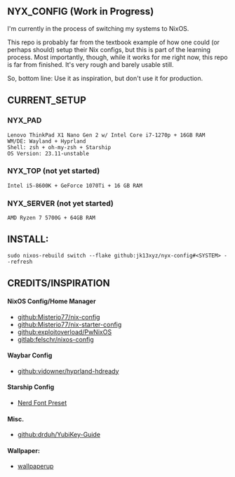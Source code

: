 ## NYX_CONFIG (Work in Progress)

I'm currently in the process of switching my systems to NixOS. 

This repo is probably far from the textbook example of how one could (or perhaps should) setup their Nix configs, but this is part of the learning process. Most importantly, though, while it works for me right now, this repo is far from finished. It's very rough and barely usable still.

So, bottom line: Use it as inspiration, but don't use it for production.

## CURRENT_SETUP

### NYX_PAD
    Lenovo ThinkPad X1 Nano Gen 2 w/ Intel Core i7-1270p + 16GB RAM
    WM/DE: Wayland + Hyprland
    Shell: zsh + oh-my-zsh + Starship
    OS Version: 23.11-unstable

### NYX_TOP (not yet started)
    Intel i5-8600K + GeForce 1070Ti + 16 GB RAM

### NYX_SERVER (not yet started)
    AMD Ryzen 7 5700G + 64GB RAM

## INSTALL:

    sudo nixos-rebuild switch --flake github:jk13xyz/nyx-config#<SYSTEM> --refresh

## CREDITS/INSPIRATION

#### NixOS Config/Home Manager
- [github:Misterio77/nix-config](https://github.com/Misterio77/nix-config)
- [github:Misterio77/nix-starter-config](https://github.com/Misterio77/nix-starter-config)
- [github:exploitoverload/PwNixOS](https://github.com/exploitoverload/PwNixOS/)
- [gitlab:felschr/nixos-config](https://gitlab.com/felschr/nixos-config)

#### Waybar Config
- [github:vidowner/hyprland-hdready](https://github.com/vidowner/hyprland-hdready)

#### Starship Config
- [Nerd Font Preset](https://starship.rs/presets/nerd-font.html)

#### Misc.
- [github:drduh/YubiKey-Guide](https://github.com/drduh/YubiKey-Guide)

#### Wallpaper:
- [wallpaperup](https://www.wallpaperup.com/196208/scientific_space_planet_galaxy_stars_mac_ox_ultrahd_4k_wallpaper.html)